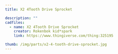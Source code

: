 ```yaml
---
title: X2 4Tooth Drive Sprocket

description: ""
cadfiles:
  - name: X2 4Tooth Drive Sprocket
    creator: Rokenbok kid*spark
    link: https://www.thingiverse.com/thing:325195

thumb: /img/parts/x2-4-tooth-drive-sprocket.jpg
---
```

